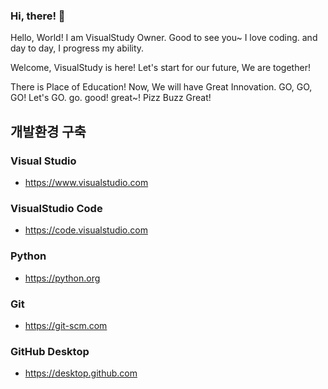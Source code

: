 ### Hi, there! 👋

<!--
**VisualStudy/VisualStudy** is a ✨ _special_ ✨ repository because its `README.md` (this file) appears on your GitHub profile.

Here are some ideas to get you started:

- 🔭 I’m currently working on ... 
- 🌱 I’m currently learning ... 
- 👯 I’m looking to collaborate on ...
- 🤔 I’m looking for help with ...
- 💬 Ask me about ...
- 📫 How to reach me: ...
- 😄 Pronouns: ...
- ⚡ Fun fact: ...
-->
Hello, World!
I am VisualStudy Owner.
Good to see you~
I love coding.
and day to day, I progress my ability.

Welcome, VisualStudy is here!
Let's start for our future,
We are together!

There is Place of Education!
Now, We will have Great Innovation.
GO, GO, GO!
Let's GO.
go.
good!
great~!
Pizz Buzz Great!

## 개발환경 구축

### Visual Studio
- https://www.visualstudio.com

### VisualStudio Code
- https://code.visualstudio.com

### Python
- https://python.org

### Git
- https://git-scm.com

### GitHub Desktop
- https://desktop.github.com



